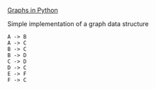 [Graphs in Python](https://www.python.org/doc/essays/graphs/)

Simple implementation of a graph data structure

    A -> B
    A -> C
    B -> C
    B -> D
    C -> D
    D -> C
    E -> F
    F -> C